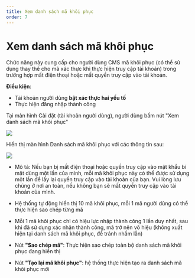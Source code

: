 ```yaml
---
title: Xem danh sách mã khôi phục
order: 7
---
```


# **Xem danh sách mã khôi phục**

Chức năng này cung cấp cho người dùng CMS mã khôi phục (có thể sử dụng thay thế cho mã xác thực khi thực hiện truy cập tài khoản) trong trường hợp mất điện thoại hoặc mất quyền truy cập vào tài khoản.

**Điều kiện**:

- Tài khoản người dùng **bật xác thực hai yếu tố**
- Thực hiện đăng nhập thành công

Tại màn hình Cài đặt (tài khoản người dùng), người dùng bấm nút "Xem danh sách mã khôi phục"

![](../images/../../../images/view-recovery-code.png)

Hiển thị màn hình Danh sách mã khôi phục với các thông tin sau:

![](../images/../../../images/view-recovery-code-2.png)

- Mô tả: Nếu bạn bị mất điện thoại hoặc quyền truy cập vào mật khẩu bí mật dùng một lần của mình, mỗi mã khôi phục này có thể được sử dụng một lần để lấy lại quyền truy cập vào tài khoản của bạn. Vui lòng lưu chúng ở nơi an toàn, nếu không bạn sẽ mất quyền truy cập vào tài khoản của mình.

- Hệ thống tự động hiển thị 10 mã khôi phục, mỗi 1 mã người dùng có thể thực hiện sao chép từng mã

- Mỗi 1 mã khôi phục chỉ có hiệu lực nhập thành công 1 lần duy nhất, sau khi đã sử dụng xác nhận thành công, mã trở nên vô hiệu (không xuất hiện tại danh sách mã khôi phục, để tránh nhầm lẫn)

- Nút **"Sao chép mã"**: Thực hiện sao chép toàn bộ danh sách mã khôi phục đang hiển thị

- Nút **"Tạo lại mã khôi phục"**: hệ thống thực hiện tạo ra danh sách mã khôi phục mới

